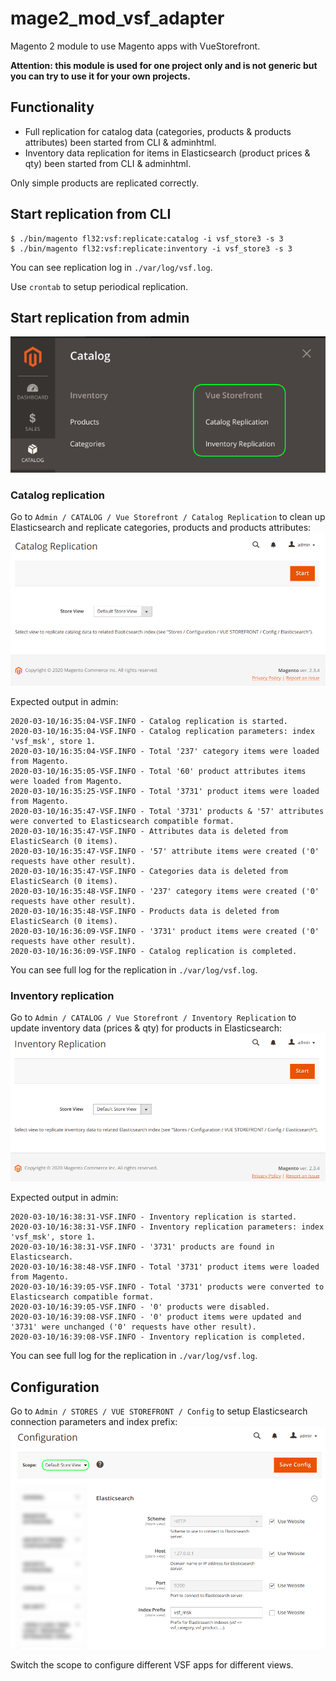 # mage2_mod_vsf_adapter
Magento 2 module to use Magento apps with VueStorefront.

**Attention: this module is used for one project only and is not generic but you can try to use it for your own projects.**


## Functionality
* Full replication for catalog data (categories, products & products attributes) been started from CLI & adminhtml.
* Inventory data replication for items in Elasticsearch (product prices & qty) been started from CLI & adminhtml.

Only simple products are replicated correctly.



## Start replication from CLI
```shell script
$ ./bin/magento fl32:vsf:replicate:catalog -i vsf_store3 -s 3
$ ./bin/magento fl32:vsf:replicate:inventory -i vsf_store3 -s 3
```

You can see replication log in `./var/log/vsf.log`.

Use `crontab` to setup periodical replication.



## Start replication from admin
![alt text](./docs/img/admin_menu.png "Admin menu")


### Catalog replication
Go to `Admin / CATALOG / Vue Storefront / Catalog Replication` to clean up Elasticsearch and replicate categories, products and products attributes:
![alt text](docs/img/admin_replicate_catalog.png "Catalog Replication")

Expected output in admin:
```
2020-03-10/16:35:04-VSF.INFO - Catalog replication is started.
2020-03-10/16:35:04-VSF.INFO - Catalog replication parameters: index 'vsf_msk', store 1.
2020-03-10/16:35:04-VSF.INFO - Total '237' category items were loaded from Magento.
2020-03-10/16:35:05-VSF.INFO - Total '60' product attributes items were loaded from Magento.
2020-03-10/16:35:25-VSF.INFO - Total '3731' product items were loaded from Magento.
2020-03-10/16:35:47-VSF.INFO - Total '3731' products & '57' attributes were converted to Elasticsearch compatible format.
2020-03-10/16:35:47-VSF.INFO - Attributes data is deleted from ElasticSearch (0 items).
2020-03-10/16:35:47-VSF.INFO - '57' attribute items were created ('0' requests have other result).
2020-03-10/16:35:47-VSF.INFO - Categories data is deleted from ElasticSearch (0 items).
2020-03-10/16:35:48-VSF.INFO - '237' category items were created ('0' requests have other result).
2020-03-10/16:35:48-VSF.INFO - Products data is deleted from ElasticSearch (0 items).
2020-03-10/16:36:09-VSF.INFO - '3731' product items were created ('0' requests have other result).
2020-03-10/16:36:09-VSF.INFO - Catalog replication is completed.
```
You can see full log for the replication in `./var/log/vsf.log`.


### Inventory replication
Go to `Admin / CATALOG / Vue Storefront / Inventory Replication` to update inventory data (prices & qty) for products in Elasticsearch:
![alt text](docs/img/admin_replicate_inventory.png "Inventory Replication")

Expected output in admin:
```
2020-03-10/16:38:31-VSF.INFO - Inventory replication is started.
2020-03-10/16:38:31-VSF.INFO - Inventory replication parameters: index 'vsf_msk', store 1.
2020-03-10/16:38:31-VSF.INFO - '3731' products are found in Elasticsearch.
2020-03-10/16:38:48-VSF.INFO - Total '3731' product items were loaded from Magento.
2020-03-10/16:39:05-VSF.INFO - Total '3731' products were converted to Elasticsearch compatible format.
2020-03-10/16:39:05-VSF.INFO - '0' products were disabled.
2020-03-10/16:39:08-VSF.INFO - '0' product items were updated and '3731' were unchanged ('0' requests have other result).
2020-03-10/16:39:08-VSF.INFO - Inventory replication is completed.
```
You can see full log for the replication in `./var/log/vsf.log`.



## Configuration
Go to `Admin / STORES / VUE STOREFRONT / Config` to setup Elasticsearch connection parameters and index prefix:
![alt text](docs/img/admin_config.png "Configuration")

Switch the scope to configure different VSF apps for different views.
